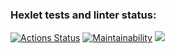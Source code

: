 ### Hexlet tests and linter status:
[![Actions Status](https://github.com/Vasiliii3/python-project-lvl1/workflows/hexlet-check/badge.svg)](https://github.com/Vasiliii3/python-project-lvl1/actions)
[![Maintainability](https://api.codeclimate.com/v1/badges/a88785ff5134935ffafa/maintainability)](https://codeclimate.com/github/Vasiliii3/python-project-lvl1/maintainability)
<a href="https://codeclimate.com/github/Vasiliii3/python-project-lvl1/test_coverage"><img src="https://api.codeclimate.com/v1/badges/a88785ff5134935ffafa/test_coverage" /></a>
